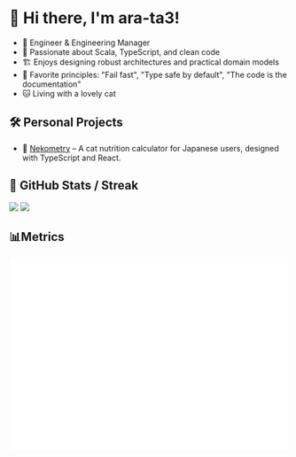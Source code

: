 # 👋 Hi there, I'm ara-ta3!

- 🚀 Engineer & Engineering Manager
- 🧪 Passionate about Scala, TypeScript, and clean code
- 🏗️ Enjoys designing robust architectures and practical domain models
- 💬 Favorite principles: "Fail fast", "Type safe by default", "The code is the documentation"
- 🐱 Living with a lovely cat

## 🛠️ Personal Projects

- 🔹 [Nekometry](https://nekometry.web.app/?utm_source=github&utm_medium=referral) – A cat nutrition calculator for Japanese users, designed with TypeScript and React.

## 🔧 GitHub Stats / Streak

<img src="https://github-readme-stats.vercel.app/api?username=ara-ta3&show_icons=true&theme=tokyonight" />
<img src="https://streak-stats.demolab.com/?user=ara-ta3&theme=tokyonight" />

## 📊Metrics

<picture>
  <img src="./metrics.svg" alt="GitHub Metrics">
</picture>

